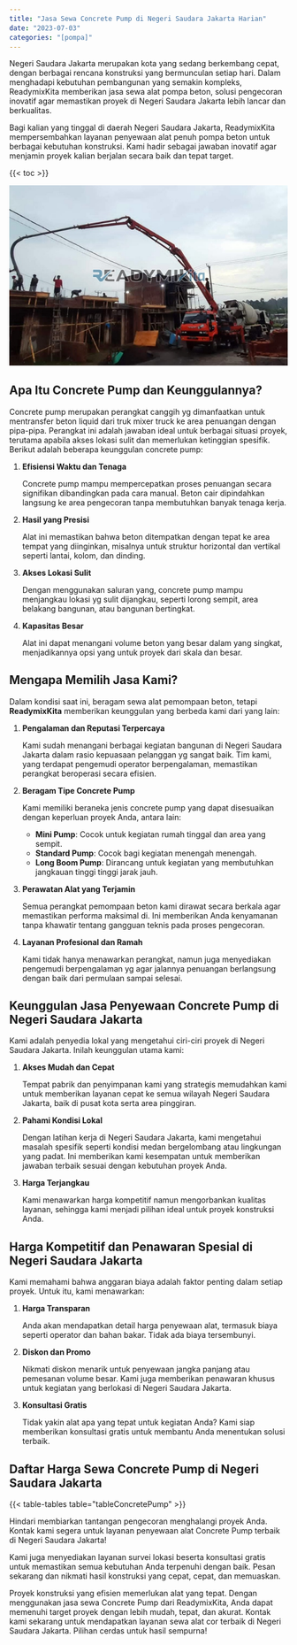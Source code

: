 ```yaml
---
title: "Jasa Sewa Concrete Pump di Negeri Saudara Jakarta Harian"
date: "2023-07-03"
categories: "[pompa]"
---
```


Negeri Saudara Jakarta merupakan kota yang sedang berkembang cepat, dengan berbagai rencana konstruksi yang bermunculan setiap hari. Dalam menghadapi kebutuhan pembangunan yang semakin kompleks, ReadymixKita memberikan jasa sewa alat pompa beton, solusi pengecoran inovatif agar memastikan proyek di Negeri Saudara Jakarta lebih lancar dan berkualitas.

Bagi kalian yang tinggal di daerah Negeri Saudara Jakarta, ReadymixKita mempersembahkan layanan penyewaan alat penuh pompa beton untuk berbagai kebutuhan konstruksi. Kami hadir sebagai jawaban inovatif agar menjamin proyek kalian berjalan secara baik dan tepat target.

{{< toc >}}

![Jasa Sewa Concrete Pump di Negeri Saudara Jakarta Harian](/images/pompa/sewa-pompa-03.jpg)

## Apa Itu Concrete Pump dan Keunggulannya?

Concrete pump merupakan perangkat canggih yg dimanfaatkan untuk mentransfer beton liquid dari truk mixer truck ke area penuangan dengan pipa-pipa. Perangkat ini adalah jawaban ideal untuk berbagai situasi proyek, terutama apabila akses lokasi sulit dan memerlukan ketinggian spesifik. Berikut adalah beberapa keunggulan concrete pump:

1. **Efisiensi Waktu dan Tenaga**

   Concrete pump mampu mempercepatkan proses penuangan secara signifikan dibandingkan pada cara manual. Beton cair dipindahkan langsung ke area pengecoran tanpa membutuhkan banyak tenaga kerja.

2. **Hasil yang Presisi**

   Alat ini memastikan bahwa beton ditempatkan dengan tepat ke area tempat yang diinginkan, misalnya untuk struktur horizontal dan vertikal seperti lantai, kolom, dan dinding.

3. **Akses Lokasi Sulit**

   Dengan menggunakan saluran yang, concrete pump mampu menjangkau lokasi yg sulit dijangkau, seperti lorong sempit, area belakang bangunan, atau bangunan bertingkat.

4. **Kapasitas Besar**

   Alat ini dapat menangani volume beton yang besar dalam yang singkat, menjadikannya opsi yang untuk proyek dari skala dan besar.

## Mengapa Memilih Jasa Kami?

Dalam kondisi saat ini, beragam sewa alat pemompaan beton, tetapi **ReadymixKita** memberikan keunggulan yang berbeda kami dari yang lain:

1. **Pengalaman dan Reputasi Terpercaya**

   Kami sudah menangani berbagai kegiatan bangunan di Negeri Saudara Jakarta dalam rasio kepuasaan pelanggan yg sangat baik. Tim kami, yang terdapat pengemudi operator berpengalaman, memastikan perangkat beroperasi secara efisien.

2. **Beragam Tipe Concrete Pump**

   Kami memiliki beraneka jenis concrete pump yang dapat disesuaikan dengan keperluan proyek Anda, antara lain:
   - **Mini Pump**: Cocok untuk kegiatan rumah tinggal dan area yang sempit.
   - **Standard Pump**: Cocok bagi kegiatan menengah menengah.
   - **Long Boom Pump**: Dirancang untuk kegiatan yang membutuhkan jangkauan tinggi tinggi jarak jauh.

3. **Perawatan Alat yang Terjamin**

   Semua perangkat pemompaan beton kami dirawat secara berkala agar memastikan performa maksimal di. Ini memberikan Anda kenyamanan tanpa khawatir tentang gangguan teknis pada proses pengecoran.

4. **Layanan Profesional dan Ramah**

   Kami tidak hanya menawarkan perangkat, namun juga menyediakan pengemudi berpengalaman yg agar jalannya penuangan berlangsung dengan baik dari permulaan sampai selesai.

## Keunggulan Jasa Penyewaan Concrete Pump di Negeri Saudara Jakarta

Kami adalah penyedia lokal yang mengetahui ciri-ciri proyek di Negeri Saudara Jakarta. Inilah keunggulan utama kami:

1. **Akses Mudah dan Cepat**

   Tempat pabrik dan penyimpanan kami yang strategis memudahkan kami untuk memberikan layanan cepat ke semua wilayah Negeri Saudara Jakarta, baik di pusat kota serta area pinggiran.

2. **Pahami Kondisi Lokal**

   Dengan latihan kerja di Negeri Saudara Jakarta, kami mengetahui masalah spesifik seperti kondisi medan bergelombang atau lingkungan yang padat. Ini memberikan kami kesempatan untuk memberikan jawaban terbaik sesuai dengan kebutuhan proyek Anda.

3. **Harga Terjangkau**

   Kami menawarkan harga kompetitif namun mengorbankan kualitas layanan, sehingga kami menjadi pilihan ideal untuk proyek konstruksi Anda.

## Harga Kompetitif dan Penawaran Spesial di Negeri Saudara Jakarta

Kami memahami bahwa anggaran biaya adalah faktor penting dalam setiap proyek. Untuk itu, kami menawarkan:

1. **Harga Transparan**

   Anda akan mendapatkan detail harga penyewaan alat, termasuk biaya seperti operator dan bahan bakar. Tidak ada biaya tersembunyi.

2. **Diskon dan Promo**

   Nikmati diskon menarik untuk penyewaan jangka panjang atau pemesanan volume besar. Kami juga memberikan penawaran khusus untuk kegiatan yang berlokasi di Negeri Saudara Jakarta.

3. **Konsultasi Gratis**

   Tidak yakin alat apa yang tepat untuk kegiatan Anda? Kami siap memberikan konsultasi gratis untuk membantu Anda menentukan solusi terbaik.

## Daftar Harga Sewa Concrete Pump di Negeri Saudara Jakarta

{{< table-tables table="tableConcretePump" >}}

Hindari membiarkan tantangan pengecoran menghalangi proyek Anda. Kontak kami segera untuk layanan penyewaan alat Concrete Pump terbaik di Negeri Saudara Jakarta!

Kami juga menyediakan layanan survei lokasi beserta konsultasi gratis untuk memastikan semua kebutuhan Anda terpenuhi dengan baik. Pesan sekarang dan nikmati hasil konstruksi yang cepat, cepat, dan memuaskan.

Proyek konstruksi yang efisien memerlukan alat yang tepat. Dengan menggunakan jasa sewa Concrete Pump dari ReadymixKita, Anda dapat memenuhi target proyek dengan lebih mudah, tepat, dan akurat. Kontak kami sekarang untuk mendapatkan layanan sewa alat cor terbaik di Negeri Saudara Jakarta. Pilihan cerdas untuk hasil sempurna!